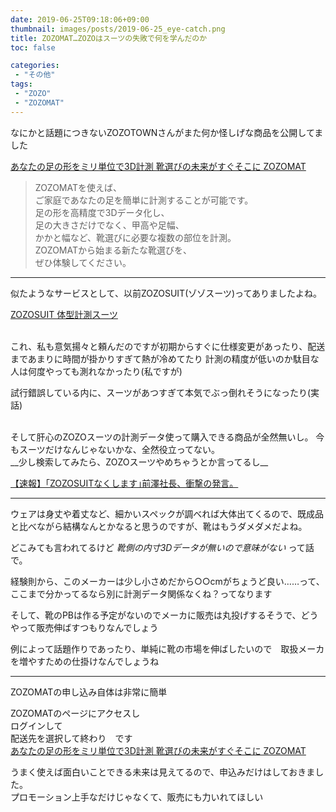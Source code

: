 ```yaml
---
date: 2019-06-25T09:18:06+09:00
thumbnail: images/posts/2019-06-25_eye-catch.png
title: ZOZOMAT…ZOZOはスーツの失敗で何を学んだのか
toc: false

categories:
 - "その他"
tags:
 - "ZOZO"
 - "ZOZOMAT"
---
```


なにかと話題につきないZOZOTOWNさんがまた何か怪しげな商品を公開してました

[あなたの足の形をミリ単位で3D計測 靴選びの未来がすぐそこに ZOZOMAT](https://zozo.jp/zozomat/)

> ZOZOMATを使えば、  
> ご家庭であなたの足を簡単に計測することが可能です。  
> 足の形を高精度で3Dデータ化し、  
> 足の大きさだけでなく、甲高や足幅、  
> かかと幅など、靴選びに必要な複数の部位を計測。  
> ZOZOMATから始まる新たな靴選びを、  
> ぜひ体験してください。

* * *
似たようなサービスとして、以前ZOZOSUIT(ゾゾスーツ)ってありましたよね。

[ZOZOSUIT 体型計測スーツ](https://zozo.jp/zozosuit/)

<br>
これ、私も意気揚々と頼んだのですが初期からすぐに仕様変更があったり、配送まであまりに時間が掛かりすぎて熱が冷めてたり  
計測の精度が低いのか駄目な人は何度やっても測れなかったり(私ですが)  

試行錯誤している内に、スーツがあつすぎて本気でぶっ倒れそうになったり(実話)

<br>
そして肝心のZOZOスーツの計測データ使って購入できる商品が全然無いし。  
今もスーツだけなんじゃないかな、全然役立ってない。

<br>
__少し検索してみたら、ZOZOスーツやめちゃうとか言ってるし__

[【速報】｢ZOZOSUITなくします｣前澤社長、衝撃の発言。](https://www.businessinsider.jp/post-178621)

* * *
ウェアは身丈や着丈など、細かいスペックが調べれば大体出てくるので、既成品と比べながら結構なんとかなると思うのですが、靴はもうダメダメだよね。

どこみても言われてるけど _靴側の内寸3Dデータが無いので意味がない_ って話で。  

経験則から、このメーカーは少し小さめだから○○cmがちょうど良い……って、ここまで分かってるなら別に計測データ関係なくね？ってなります

そして、靴のPBは作る予定がないのでメーカに販売は丸投げするそうで、どうやって販売伸ばすつもりなんでしょう

例によって話題作りであったり、単純に靴の市場を伸ばしたいので　取扱メーカを増やすための仕掛けなんでしょうね  

* * *
ZOZOMATの申し込み自体は非常に簡単


ZOZOMATのページにアクセスし    
ログインして    
配送先を選択して終わり　です  
[あなたの足の形をミリ単位で3D計測 靴選びの未来がすぐそこに ZOZOMAT](https://zozo.jp/zozomat/)

うまく使えば面白いことできる未来は見えてるので、申込みだけはしておきました。  
プロモーション上手なだけじゃなくて、販売にも力いれてほしい